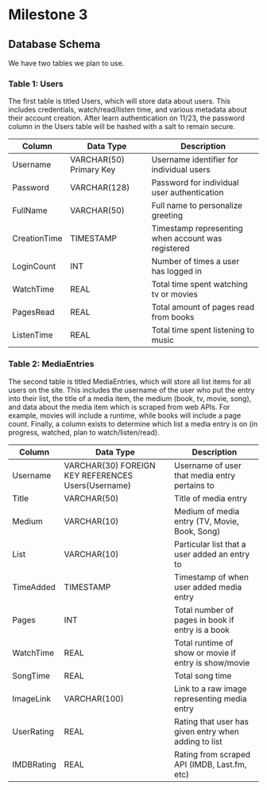 # Milestone 3

## Database Schema
We have two tables we plan to use.

### Table 1: Users

The first table is titled Users, which will store data about users. This includes credentials, watch/read/listen time, and various metadata about their account creation. After learn authentication on 11/23, the password column in the Users table will be hashed with a salt to remain secure.

| Column       | Data Type               | Description                                                      |
|--------------|-------------------------|------------------------------------------------------------------|
| Username     | VARCHAR(50) Primary Key | Username identifier for individual users                         |
| Password     | VARCHAR(128)            | Password for individual user authentication                      |
| FullName     | VARCHAR(50)             | Full name to personalize greeting                                |
| CreationTime | TIMESTAMP               | Timestamp representing when account was registered               |
| LoginCount   | INT                     | Number of times a user has logged in                             |
| WatchTime    | REAL                    | Total time spent watching tv or movies                           |
| PagesRead    | REAL                    | Total amount of pages read from books                            |
| ListenTime   | REAL                    | Total time spent listening to music                              |


### Table 2: MediaEntries

The second table is titled MediaEntries, which will store all list items for all users on the site. This includes the username of the user who put the entry into their list, the title of a media item, the medium (book, tv, movie, song), and data about the media item which is scraped from web APIs. For example, movies will include a runtime, while books will include a page count. Finally, a column exists to determine which list a media entry is on (in progress, watched, plan to watch/listen/read).

| Column     | Data Type                                           | Description                                             |
|------------|-----------------------------------------------------|---------------------------------------------------------|
| Username   | VARCHAR(30) FOREIGN KEY REFERENCES Users(Username)  | Username of user that media entry pertains to         |
| Title      | VARCHAR(50)                                         | Title of media entry                                  |
| Medium     | VARCHAR(10)                                         | Medium of media entry (TV, Movie, Book, Song)         |
| List       | VARCHAR(10)                                         | Particular list that a user added an entry to         |
| TimeAdded  | TIMESTAMP                                           | Timestamp of when user added media entry              |
| Pages      | INT                                                 | Total number of pages in book if entry is a book      |
| WatchTime  | REAL                                                | Total runtime of show or movie if entry is show/movie |
| SongTime   | REAL                                                | Total song time                                       |
| ImageLink  | VARCHAR(100)                                        | Link to a raw image representing media entry          |
| UserRating | REAL                                                | Rating that user has given entry when adding to list  |
| IMDBRating | REAL                                                | Rating from scraped API (IMDB, Last.fm, etc)          |
